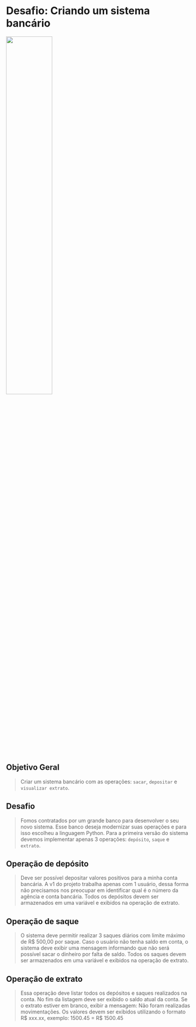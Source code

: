 # Desafio: Criando um sistema bancário
<img src="(https://cdn-icons-png.flaticon.com/512/10986/10986503.png)" width="50%">

## Objetivo Geral

> Criar um sistema bancário com as operações: `sacar`, `depositar` e `visualizar extrato`.


## Desafio
> Fomos contratados por um grande banco para desenvolver o seu novo sistema. Esse banco deseja modernizar suas operações e para isso escolheu a linguagem Python. Para a primeira versão do sistema devemos implementar apenas 3 operações: `depósito`, `saque` e `extrato`.
 
## Operação de depósito
> Deve ser possível depositar valores positivos para a minha conta bancária. A v1 do projeto trabalha apenas com 1 usuário, dessa forma não precisamos nos preocupar em identificar qual é o número da agência e conta bancária. Todos os depósitos devem ser armazenados em uma variável e exibidos na operação de extrato.

## Operação de saque
> O sistema deve permitir realizar 3 saques diários com limite máximo de R$ 500,00 por saque. Caso o usuário não tenha saldo em conta, o sistema deve exibir uma mensagem informando que não será possível sacar o dinheiro por falta de saldo. Todos os saques devem ser armazenados em uma variável e exibidos na operação de extrato.

## Operação de extrato
> Essa operação deve listar todos os depósitos e saques realizados na conta. No fim da listagem deve ser exibido o saldo atual da conta. Se o extrato estiver em branco, exibir a mensagem: Não foram realizadas movimentações.
> Os valores devem ser exibidos utilizando o formato R$ xxx.xx, exemplo:
> 1500.45 = R$ 1500.45
